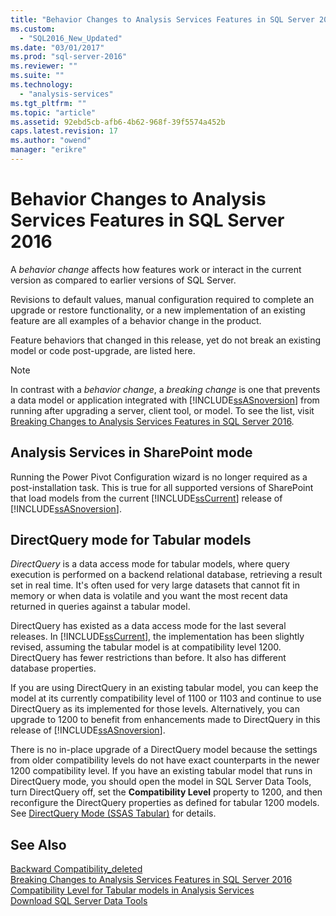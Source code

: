 ```yaml
---
title: "Behavior Changes to Analysis Services Features in SQL Server 2016 | Microsoft Docs"
ms.custom: 
  - "SQL2016_New_Updated"
ms.date: "03/01/2017"
ms.prod: "sql-server-2016"
ms.reviewer: ""
ms.suite: ""
ms.technology: 
  - "analysis-services"
ms.tgt_pltfrm: ""
ms.topic: "article"
ms.assetid: 92ebd5cb-afb6-4b62-968f-39f5574a452b
caps.latest.revision: 17
ms.author: "owend"
manager: "erikre"
---
```

# Behavior Changes to Analysis Services Features in SQL Server 2016
  A *behavior change* affects how features work or interact in the current version as compared to earlier versions of SQL Server.  
  
 Revisions to  default values, manual configuration required to complete an upgrade or restore functionality, or a new implementation of an existing feature are all examples of a behavior change in the product.  
  
 Feature behaviors that changed in this release, yet do not break an existing model or code post-upgrade, are listed here.  
  
> [!NOTE]  
>  In contrast with a *behavior change*, a *breaking change* is one that prevents a data model or application integrated with [!INCLUDE[ssASnoversion](../a9notintoc/includes/ssasnoversion-md.md)] from running after upgrading a server, client tool, or model. To see the list, visit [Breaking Changes to Analysis Services Features in SQL Server 2016](../analysis-services/breaking-changes-to-analysis-services-features-in-sql-server-2016.md).  
  
## Analysis Services in SharePoint mode  
 Running the Power Pivot Configuration wizard is no longer required as a post-installation task. This is true for all supported versions of SharePoint that load models from the  current [!INCLUDE[ssCurrent](../a9notintoc/includes/sscurrent-md.md)] release of [!INCLUDE[ssASnoversion](../a9notintoc/includes/ssasnoversion-md.md)].  
  
## DirectQuery mode for Tabular models  
 *DirectQuery* is a data access mode for tabular models, where query execution is performed on a backend relational database, retrieving a result set in real time. It's often used for very large datasets that cannot fit in memory or when data is volatile and you want the most recent data returned in queries against a tabular model.  
  
 DirectQuery has existed as a data access mode for the last several releases. In [!INCLUDE[ssCurrent](../a9notintoc/includes/sscurrent-md.md)], the implementation has been slightly revised, assuming the tabular model is at compatibility level 1200. DirectQuery has fewer restrictions than before. It also has different database properties.  
  
 If you are using DirectQuery in an existing tabular model, you can keep the model at its currently compatibility level of 1100 or 1103 and continue to use DirectQuery as its implemented for those levels. Alternatively, you can upgrade to 1200 to benefit from enhancements made to DirectQuery in this release of [!INCLUDE[ssASnoversion](../a9notintoc/includes/ssasnoversion-md.md)].  
  
 There is no in-place upgrade of a DirectQuery model because the settings from older compatibility levels do not have exact counterparts in the newer 1200 compatibility level. If you have an existing tabular model that runs in DirectQuery mode, you should open the model in SQL Server Data Tools, turn DirectQuery off, set the **Compatibility Level** property to 1200, and then reconfigure the DirectQuery properties as defined for tabular 1200 models. See [DirectQuery Mode &#40;SSAS Tabular&#41;](../analysis-services/tabular-models/directquery-mode-ssas-tabular.md) for details.  
  
## See Also  
 [Backward Compatibility_deleted](../Topic/Backward%20Compatibility_deleted.md)   
 [Breaking Changes to Analysis Services Features in SQL Server 2016](../analysis-services/breaking-changes-to-analysis-services-features-in-sql-server-2016.md)   
 [Compatibility Level for Tabular models in Analysis Services](../analysis-services/tabular-models/compatibility-level-for-tabular-models-in-analysis-services.md)   
 [Download SQL Server Data Tools](https://msdn.microsoft.com/en-us/library/mt204009.aspx)  
  
  